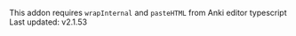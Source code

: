 This addon requires `wrapInternal` and `pasteHTML` from Anki editor typescript
Last updated: v2.1.53
